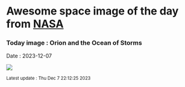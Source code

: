 
# Awesome space image of the day from [NASA](https://api.nasa.gov/)

### Today image : Orion and the Ocean of Storms
Date : 2023-12-07

![](https://apod.nasa.gov/apod/image/2312/art001e002132_apod1024.jpg)

<small>Latest update : Thu Dec  7 22:12:25 2023</small>
        